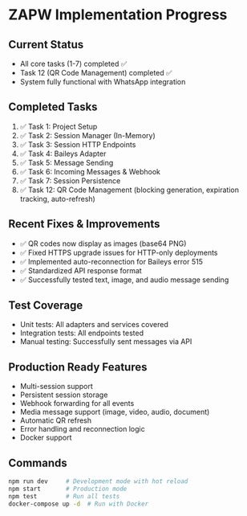 # ZAPW Implementation Progress

## Current Status
- All core tasks (1-7) completed ✅
- Task 12 (QR Code Management) completed ✅
- System fully functional with WhatsApp integration

## Completed Tasks
1. ✅ Task 1: Project Setup
2. ✅ Task 2: Session Manager (In-Memory)
3. ✅ Task 3: Session HTTP Endpoints
4. ✅ Task 4: Baileys Adapter
5. ✅ Task 5: Message Sending
6. ✅ Task 6: Incoming Messages & Webhook
7. ✅ Task 7: Session Persistence
8. ✅ Task 12: QR Code Management (blocking generation, expiration tracking, auto-refresh)

## Recent Fixes & Improvements
- ✅ QR codes now display as images (base64 PNG)
- ✅ Fixed HTTPS upgrade issues for HTTP-only deployments
- ✅ Implemented auto-reconnection for Baileys error 515
- ✅ Standardized API response format
- ✅ Successfully tested text, image, and audio message sending

## Test Coverage
- Unit tests: All adapters and services covered
- Integration tests: All endpoints tested
- Manual testing: Successfully sent messages via API

## Production Ready Features
- Multi-session support
- Persistent session storage
- Webhook forwarding for all events
- Media message support (image, video, audio, document)
- Automatic QR refresh
- Error handling and reconnection logic
- Docker support

## Commands
```bash
npm run dev     # Development mode with hot reload
npm start       # Production mode
npm test        # Run all tests
docker-compose up -d  # Run with Docker
```